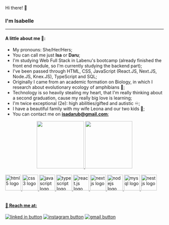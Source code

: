 Hi there! 👋
### I'm Isabelle 
<hr/>

#### A little about me 💁:
* My pronouns: She/Her/Hers;
* You can call me just **Isa** or **Daru**;
* I'm studying Web Full Stack in Labenu's bootcamp (already finished the front end module, so I'm currently studying the backend part);
* I've been passed through HTML, CSS, JavaScript (React.JS, Next.JS, Node.JS, Knex.JS), TypeScript and SQL;
* Originally I came from an academic formation on Biology, in which I research about evolutionary ecology of amphibians 🐸;
* Technology is so heavily stealing my heart, that I'm really thinking about a second graduation, cause my really big love is learning;
* I'm twice exceptional (2e):  high abilities/gifted and autistic ♾️;
* I have a beautiful family with my wife Leona and our two kids 💜;
* You can contact me on **isadarub@gmail.com**;

<div align="center">
  <a href="https://github.com/isadarub">
  <img height="150em" src="https://github-readme-stats.vercel.app/api?username=isadarub&show_icons=true&theme=synthwave&include_all_commits=true&count_private=true"/>
  <img height="150em" src="https://github-readme-stats.vercel.app/api/top-langs/?username=isadarub&layout=compact&langs_count=7&theme=synthwave"/>
</div>

<br/>
<div>
  <img width="50px" alt="html5 logo" src="https://cdn.jsdelivr.net/gh/devicons/devicon/icons/html5/html5-original.svg" />
  <img width="50px" alt="css3 logo" src="https://cdn.jsdelivr.net/gh/devicons/devicon/icons/css3/css3-original.svg" />
  <img width="50px" alt="javascript logo" src="https://cdn.jsdelivr.net/gh/devicons/devicon/icons/javascript/javascript-original.svg" />
  <img width="50px" alt="typescript logo" src="https://cdn.jsdelivr.net/gh/devicons/devicon/icons/typescript/typescript-original.svg" />
  <img width="50px" alt="react.js logo" src="https://cdn.jsdelivr.net/gh/devicons/devicon/icons/react/react-original.svg" />
  <img width="50px" alt="nextjs logo" src="https://cdn.jsdelivr.net/gh/devicons/devicon/icons/nextjs/nextjs-original.svg" />
  <img width="50px" alt="nodejs logo" src="https://cdn.jsdelivr.net/gh/devicons/devicon/icons/nodejs/nodejs-original.svg" />
  <img width="50px" alt="mysql logo" src="https://cdn.jsdelivr.net/gh/devicons/devicon/icons/mysql/mysql-original-wordmark.svg" />
  <img width="50px" alt="nestjs logo" src="https://cdn.jsdelivr.net/gh/devicons/devicon/icons/nestjs/nestjs-plain.svg" />
</div>
<br/>

#### 🧭 Reach me at:

<div>
  <a href="https://www.linkedin.com/in/isadarub/" target="_blank" rel="noopener"><img alt="linked in button" src="https://img.shields.io/badge/LinkedIn-0077B5?style=for-the-badge&logo=linkedin&logoColor=white" /></a>
  <a href="https://www.instagram.com/daruisabelle" target="_blank" rel="noopener"><img alt="instagram button" src="https://img.shields.io/badge/Instagram-E4405F?style=for-the-badge&logo=instagram&logoColor=white" /></a>
  <a href="mailto:isadarub@gmail.com" target="_blank" rel="noopener"><img alt="gmail button" src="https://img.shields.io/badge/Gmail-D14836?style=for-the-badge&logo=gmail&logoColor=white" /></a>
</div>

